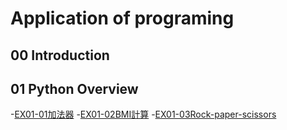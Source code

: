 # Application of programing

## 00 Introduction

## 01 Python Overview

-[EX01-01加法器](EX01_01加法器.ipynb)
-[EX01-02BMI計算](EX01_02BMI計算.ipynb)
-[EX01-03Rock-paper-scissors](EX01_03Rock_paper_scissors.ipynb)
